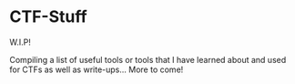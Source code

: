 # CTF-Stuff

W.I.P!

Compiling a list of useful tools or tools that I have learned about and used for CTFs as well as write-ups... More to come!
